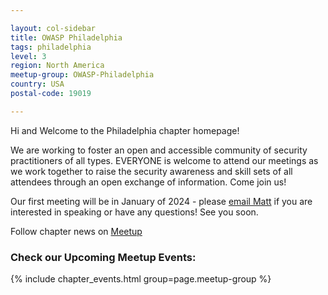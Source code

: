 ```yaml
---

layout: col-sidebar
title: OWASP Philadelphia
tags: philadelphia
level: 3
region: North America
meetup-group: OWASP-Philadelphia
country: USA
postal-code: 19019

---
```

Hi and Welcome to the Philadelphia chapter homepage! 

We are working to foster an open and accessible community of security practitioners of all types. EVERYONE is welcome to attend our meetings as we work together to raise the security awareness and skill sets of all attendees through an open exchange of information. Come join us!

Our first meeting will be in January of 2024 - please <a href="mailto:higgs.json@owasp.org">email Matt</a> if you are interested in speaking or have any questions! See you soon.

Follow chapter news on [Meetup](https://www.meetup.com/owasp-philadelphia-chapter/)


### Check our Upcoming Meetup Events:
{% include chapter_events.html group=page.meetup-group %}
